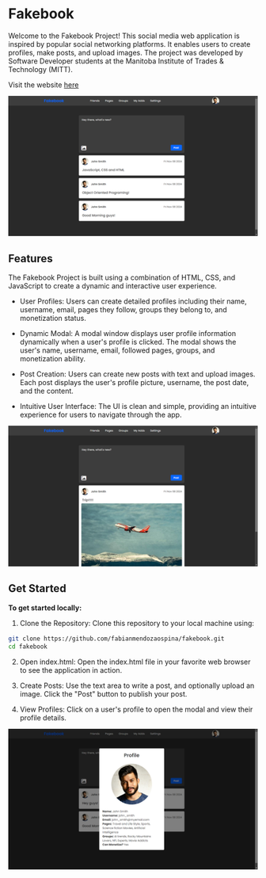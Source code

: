 # Fakebook

Welcome to the Fakebook Project! This social media web application is inspired 
by popular social networking platforms. It enables users to create profiles, 
make posts, and upload images. The project was developed by Software Developer 
students at the Manitoba Institute of Trades & Technology (MITT).

Visit the website [here](https://fabianmendozaospina.github.io/fakebook/)

![](./assets/img/readme1.png)

## Features 

The Fakebook Project is built using a combination of HTML, CSS, and JavaScript 
to create a dynamic and interactive user experience.

* User Profiles: Users can create detailed profiles including their name, 
username, email, pages they follow, groups they belong to, and monetization 
status.

* Dynamic Modal: A modal window displays user profile information dynamically 
when a user's profile is clicked. The modal shows the user's name, username, 
email, followed pages, groups, and monetization ability.

* Post Creation: Users can create new posts with text and upload images. 
Each post displays the user's profile picture, username, the post date, 
and the content.

* Intuitive User Interface: The UI is clean and simple, providing an intuitive 
experience for users to navigate through the app.

![](./assets/img/readme2.png)
 
## Get Started

**To get started locally:**

1. Clone the Repository: Clone this repository to your local machine using:

```bash
git clone https://github.com/fabianmendozaospina/fakebook.git
cd fakebook
```

2. Open index.html: Open the index.html file in your favorite web browser to 
see the application in action.

3. Create Posts: Use the text area to write a post, and optionally upload an 
image. Click the "Post" button to publish your post.

4. View Profiles: Click on a user's profile to open the modal and view their 
profile details.

![](./assets/img/readme3.png)

<br/>